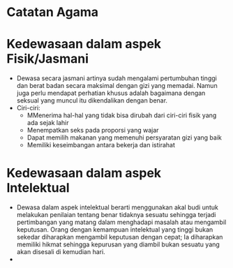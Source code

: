 # Catatan Agama

# Kedewasaan dalam aspek Fisik/Jasmani
- Dewasa secara jasmani artinya sudah mengalami pertumbuhan tinggi dan berat badan secara maksimal dengan gizi yang memadai. Namun juga perlu mendapat perhatian khusus adalah bagaimana dengan seksual yang muncul itu dikendalikan dengan benar.
- Ciri-ciri:
  - MMenerima hal-hal yang tidak bisa dirubah dari ciri-ciri fisik yang ada sejak lahir
  - Menempatkan seks pada proporsi yang wajar
  - Dapat memilih makanan yang memenuhi persyaratan gizi yang baik
  - Memiliki keseimbangan antara bekerja dan istirahat

# Kedewasaan dalam aspek Intelektual
- Dewasa dalam aspek intelektual berarti menggunakan akal budi untuk melakukan penilaian tentang benar tidaknya sesuatu sehingga terjadi pertimbangan yang matang dalam menghadapi masalah atau mengambil keputusan. Orang dengan kemampuan intelektual yang tinggi bukan sekedar diharapkan mengambil keputusan dengan cepat; Ia diharapkan memiliki hikmat sehingga kepurusan yang diambil bukan sesuatu yang akan disesali di kemudian hari.
- 